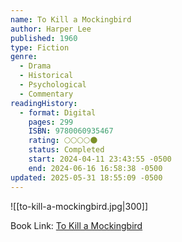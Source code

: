 ```yaml
---
name: To Kill a Mockingbird
author: Harper Lee
published: 1960
type: Fiction
genre:
  - Drama
  - Historical
  - Psychological
  - Commentary
readingHistory:
  - format: Digital
    pages: 299
    ISBN: 9780060935467
    rating: 🌕🌕🌕🌕🌑
    status: Completed
    start: 2024-04-11 23:43:55 -0500
    end: 2024-06-16 16:58:38 -0500
updated: 2025-05-31 18:55:09 -0500
---
```


![[to-kill-a-mockingbird.jpg|300]]

Book Link: [To Kill a Mockingbird](https://www.goodreads.com/book/show/2657.To_Kill_a_Mockingbird)
